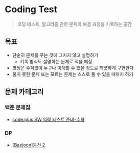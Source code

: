 # Coding Test
> 코딩 테스트, 알고리즘 관련 문제의 해결 과정을 기록하는 공간

## 목표
- 단순히 문제를 푸는 것에 그치지 않고 설명하기
    - 기록 방식도 설명하는 문체로 적을 예정
- 코딩은 주석없이 누구나 이해할 수 있을 정도로 깨끗하게 구현한다.
- 풀지 못한 문제 또는 모르는 문제는 스스로 풀 수 있을 때까지 하기


## 문제 카테고리
### 백준 문제집
- [code.plus SW 역량 테스트 준비-수학](https://github.com/CODEMCD/problem-solving/blob/master/CodingTest/baejoon/SW_%EC%97%AD%EB%9F%89_%ED%83%9C%EC%8A%A4%ED%8A%B8_%EC%A4%80%EB%B9%84-%EC%88%98%ED%95%99.md)

### DP
- [[Baejoon]동전 2](https://github.com/CODEMCD/problem-solving/blob/master/CodingTest/Baejoon/2294_%EB%8F%99%EC%A0%842.md)